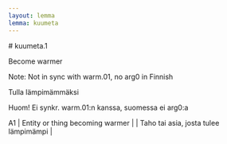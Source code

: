 ```yaml
---
layout: lemma
lemma: kuumeta
---
```


<div class="sense">
# <span class="sensename">kuumeta.1</span>

<span class="description">Become warmer</span>

Note: Not in sync with warm.01, no arg0 in Finnish

<span class="description">Tulla lämpimämmäksi</span>

Huom! Ei synkr. warm.01:n kanssa, suomessa ei arg0:a

A1 | Entity or thing becoming warmer |   | Taho tai asia, josta tulee lämpimämpi |  

</div>

